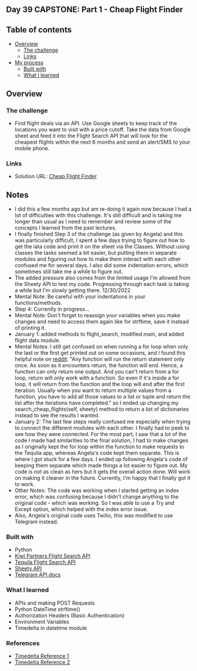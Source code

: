 ## Day 39 CAPSTONE: Part 1 - Cheap Flight Finder


## Table of contents

- [Overview](#overview)
  - [The challenge](#the-challenge)
  - [Links](#links)
- [My process](#my-process)
  - [Built with](#built-with)
  - [What I learned](#what-i-learned)

## Overview

### The challenge

- Find flight deals via an API. Use Google sheets to keep track of the locations you want to visit with a price cutoff. Take the data from Google sheet and feed it into the Flight Search API that will look for the cheapest flights within the next 6 months and send an alert/SMS to your mobile phone.

### Links

- Solution URL: [Cheap Flight Finder](https://github.com/Mikerniker/100_Days_of_Python/tree/main/Day39)

## Notes
- I did this a few months ago but am re-doing it again now because I had a lot of difficulties with this challenge. It's still difficult and is taking me longer than usual as I need to remember and review some of the concepts I learned from the past lectures.  
- I finally finished Step 3 of the challenge (as given by Angela) and this was particularly difficult, I spent a few days trying to figure out how to get the iata code and print it on the sheet via the Classes. Without using classes the tasks seemed a bit easier, but putting them in separate modules and figuring out how to make them interact with each other confused me for several days. I also did some indentation errors, which sometimes still take me a while to figure out. 
- The added pressure also comes from the limited usage I'm allowed from the Sheety API to test my code. Progressing through each task is taking a while but I'm slowly getting there. 12/30/2022
- Mental Note: Be careful with your indentations in your functions/methods.
- Step 4: Currently in progress...
- Mental Note: Don't forget to reassign your variables when you make changes and need to access them again like for strftime, save it instead of printing it.
- January 1: added methods to flight_search, modified main, and added flight data module.
- Mental Notes: I still get confused on when running a for loop when only the last or the first get printed out on some occasions, and I found this helpful note on [reddit](https://www.reddit.com/r/learnpython/comments/tc32uw/why_is_my_loop_only_iterating_once/): "Any function will run the return statement only once. As soon as it encounters return, the function will end. Hence, a function can only return one output. And you can't return from a for loop, return will only work with a function. So even if it's inside a for loop, it will return from the function and the loop will end after the first iteration. Usually when you want to return multiple values from a function, you have to add all those values to a list or tuple and return the list after the iterations have completed." so I ended up changing my search_cheap_flights(self, sheety) method to return a list of dictionaries instead to see the results I wanted.
- January 2: The last few steps really confused me especially when trying to connect the different modules with each other. I finally had to peek to see how they were connected. For the most part, I saw that a lot of the code I made had similarities to the final solution, I had to make changes as I originally kept the for loop within the function to make requests to the Tequila app, whereas Angela's code kept them separate. This is where I got stuck for a few days. I ended up following Angela's code of keeping them separate which made things a lot easier to figure out. My code is not as clean as hers but it gets the overall action done. Will work on making it cleaner in the future. Currently, I'm happy that I finally got it to work.  
- Other Notes: The code was working when I started getting an index error, which was confusing because I didn't change anything to the original code - which was working. So I was able to use a Try and Except option, which helped with the index error issue. 
- Also, Angela's original code uses Twilio, this was modified to use Telegram instead. 

### Built with

- Python
- [Kiwi Partners Flight Search API](https://partners.kiwi.com/)
- [Tequila Flight Search API](https://tequila.kiwi.com/portal/login)
- [Sheety API](https://sheety.co/)
- [Telegram API docs](https://core.telegram.org/bots/api)

### What I learned
- APIs and making POST Requests
- Python DateTime strftime()
- Authorization Headers (Basic Authentication)
- Environment Variables
- Timedelta in datetime module

### References
- [Timedelta Reference 1](https://www.geeksforgeeks.org/python-find-yesterdays-todays-and-tomorrows-date/)
- [Timedelta Reference 2](https://stackoverflow.com/questions/4541629/how-to-create-a-datetime-equal-to-15-minutes-ago/4541668)